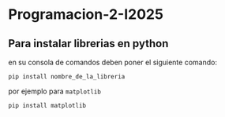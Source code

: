 # Programacion-2-I2025

## Para instalar librerias en python
en su consola de comandos deben poner el siguiente comando:

`pip install nombre_de_la_libreria`

por ejemplo para `matplotlib`

`pip install matplotlib`